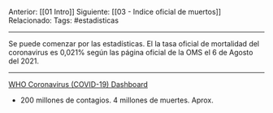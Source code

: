 Anterior: [[01 Intro]]
Siguiente: [[03 - Indice oficial de muertos]]
Relacionado: 
Tags: #estadisticas

------------------------------------------------------

Se puede comenzar por las estadísticas. El la tasa oficial de mortalidad del coronavirus es 0,021% según las página oficial de la OMS el 6 de Agosto del 2021.

-------------------------------------------------------

[WHO Coronavirus (COVID-19) Dashboard](https://covid19.who.int/) 
-	200 millones de contagios. 4 millones de muertes. Aprox.

